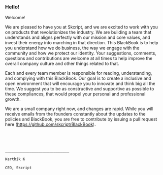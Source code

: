 ### Hello!

Welcome!

We are pleased to have you at Skcript, and we are excited to work with you on products that revolutionizes the industry. We are building a team that understands and aligns perfectly with our mission and core values, and invest their energy into marching in that direction. This BlackBook is to help you understand how we do business, the way we engage with the community and how we protect our identity. Your suggestions, comments, questions and contributions are welcome at all times to help improve the overall company culture and other things related to that.

Each and every team member is responsible for reading, understanding, and complying with this BlackBook. Our goal is to create a inclusive and open environment that will encourage you to innovate and think big all the time. We suggest you to be as constructive and supportive as possible to these compliances, that would propel your personal and professional growth.

We are a small company right now, and changes are rapid. While you will receive emails from the founders constantly about the updates to the policies and BlackBook, you are free to contribute by issuing a pull request here (https://github.com/skcript/BlackBook).  

```




_____________________________

Karthik K

CEO, Skcript
```